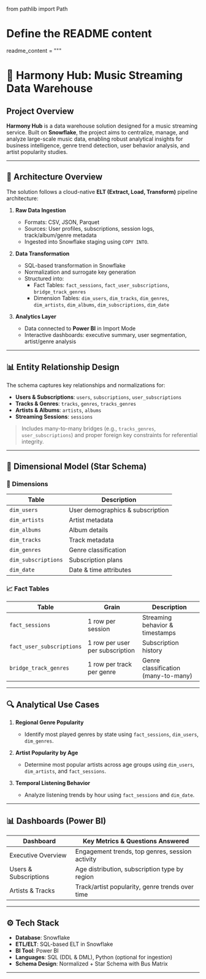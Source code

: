from pathlib import Path

# Define the README content
readme_content = """
# 🎵 Harmony Hub: Music Streaming Data Warehouse

## Project Overview
**Harmony Hub** is a data warehouse solution designed for a music streaming service. Built on **Snowflake**, the project aims to centralize, manage, and analyze large-scale music data, enabling robust analytical insights for business intelligence, genre trend detection, user behavior analysis, and artist popularity studies.

---

## 📐 Architecture Overview

The solution follows a cloud-native **ELT (Extract, Load, Transform)** pipeline architecture:

1. **Raw Data Ingestion**
   - Formats: CSV, JSON, Parquet
   - Sources: User profiles, subscriptions, session logs, track/album/genre metadata
   - Ingested into Snowflake staging using `COPY INTO`.

2. **Data Transformation**
   - SQL-based transformation in Snowflake
   - Normalization and surrogate key generation
   - Structured into:
     - Fact Tables: `fact_sessions`, `fact_user_subscriptions`, `bridge_track_genres`
     - Dimension Tables: `dim_users`, `dim_tracks`, `dim_genres`, `dim_artists`, `dim_albums`, `dim_subscriptions`, `dim_date`

3. **Analytics Layer**
   - Data connected to **Power BI** in Import Mode
   - Interactive dashboards: executive summary, user segmentation, artist/genre analysis

---

## 📊 Entity Relationship Design

The schema captures key relationships and normalizations for:

- **Users & Subscriptions**: `users`, `subscriptions`, `user_subscriptions`
- **Tracks & Genres**: `tracks`, `genres`, `tracks_genres`
- **Artists & Albums**: `artists`, `albums`
- **Streaming Sessions**: `sessions`

> Includes many-to-many bridges (e.g., `tracks_genres`, `user_subscriptions`) and proper foreign key constraints for referential integrity.

---

## 🧠 Dimensional Model (Star Schema)

### 📁 Dimensions
| Table            | Description                        |
|------------------|------------------------------------|
| `dim_users`      | User demographics & subscription   |
| `dim_artists`    | Artist metadata                    |
| `dim_albums`     | Album details                      |
| `dim_tracks`     | Track metadata                     |
| `dim_genres`     | Genre classification               |
| `dim_subscriptions` | Subscription plans              |
| `dim_date`       | Date & time attributes             |

### 📈 Fact Tables
| Table                  | Grain                            | Description                         |
|------------------------|----------------------------------|-------------------------------------|
| `fact_sessions`        | 1 row per session                | Streaming behavior & timestamps     |
| `fact_user_subscriptions` | 1 row per user per subscription | Subscription history                |
| `bridge_track_genres`  | 1 row per track per genre        | Genre classification (many-to-many) |

---

## 🔍 Analytical Use Cases

1. **Regional Genre Popularity**
   - Identify most played genres by state using `fact_sessions`, `dim_users`, `dim_genres`.

2. **Artist Popularity by Age**
   - Determine most popular artists across age groups using `dim_users`, `dim_artists`, and `fact_sessions`.

3. **Temporal Listening Behavior**
   - Analyze listening trends by hour using `fact_sessions` and `dim_date`.

---

## 📊 Dashboards (Power BI)

| Dashboard                 | Key Metrics & Questions Answered                            |
|---------------------------|-------------------------------------------------------------|
| Executive Overview        | Engagement trends, top genres, session activity             |
| Users & Subscriptions     | Age distribution, subscription type by region               |
| Artists & Tracks          | Track/artist popularity, genre trends over time             |

---

## ⚙️ Tech Stack

- **Database**: Snowflake
- **ETL/ELT**: SQL-based ELT in Snowflake
- **BI Tool**: Power BI
- **Languages**: SQL (DDL & DML), Python (optional for ingestion)
- **Schema Design**: Normalized + Star Schema with Bus Matrix

---
